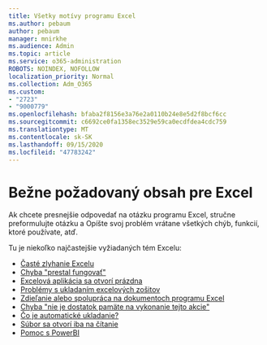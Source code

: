 ```yaml
---
title: Všetky motívy programu Excel
ms.author: pebaum
author: pebaum
manager: mnirkhe
ms.audience: Admin
ms.topic: article
ms.service: o365-administration
ROBOTS: NOINDEX, NOFOLLOW
localization_priority: Normal
ms.collection: Adm_O365
ms.custom:
- "2723"
- "9000779"
ms.openlocfilehash: bfaba2f8156e3a76e2a0110b24e8e5d2f8bcf6cc
ms.sourcegitcommit: c6692ce0fa1358ec3529e59ca0ecdfdea4cdc759
ms.translationtype: MT
ms.contentlocale: sk-SK
ms.lasthandoff: 09/15/2020
ms.locfileid: "47783242"
---
```

# <a name="commonly-requested-content-for-excel"></a>Bežne požadovaný obsah pre Excel

Ak chcete presnejšie odpovedať na otázku programu Excel, stručne preformulujte otázku a Opíšte svoj problém vrátane všetkých chýb, funkcií, ktoré používate, atď. 

Tu je niekoľko najčastejšie vyžiadaných tém Excelu:

- [Časté zlyhanie Excelu](https://support.office.com/article/Excel-not-responding-hangs-freezes-or-stops-working-37E7D3C9-9E84-40BF-A805-4CA6853A1FF4)
- [Chyba "prestal fungovať"](https://support.office.com/client/52bd7985-4e99-4a35-84c8-2d9b8301a2fa)
- [Excelová aplikácia sa otvorí prázdna](https://docs.microsoft.com/office/troubleshoot/excel/excel-opens-blank)
- [Problémy s ukladaním excelových zošitov](https://docs.microsoft.com/office/troubleshoot/excel/issue-when-save-excel-workbooks)
- [Zdieľanie alebo spolupráca na dokumentoch programu Excel](https://support.office.com/article/7152aa8b-b791-414c-a3bb-3024e46fb104)
- [Chyba "nie je dostatok pamäte na vykonanie tejto akcie"](https://docs.microsoft.com/office/troubleshoot/excel/available-resources-errors)
- [Čo je automatické ukladanie?](https://support.office.com/article/6d6bd723-ebfd-4e40-b5f6-ae6e8088f7a5)
- [Súbor sa otvorí iba na čítanie](https://support.office.com/article/why-did-my-file-open-read-only-3ab4b792-da50-4b38-8628-14c64e1f1d15)
- [Pomoc s PowerBI](https://powerbi.microsoft.com/support/)